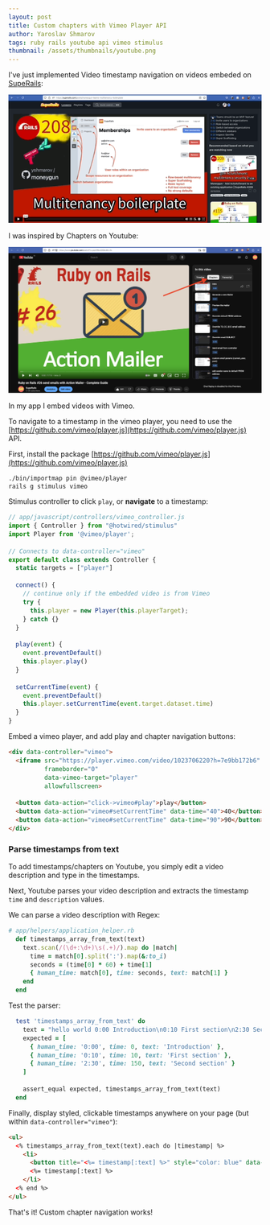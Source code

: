 ```yaml
---
layout: post
title: Custom chapters with Vimeo Player API
author: Yaroslav Shmarov
tags: ruby rails youtube api vimeo stimulus
thumbnail: /assets/thumbnails/youtube.png
---
```


I've just implemented Video timestamp navigation on videos embeded on [SupeRails](https://superails.com/posts):

![superails chapter navigation inside video](/assets/images/superails-video-chapters.gif)

I was inspired by Chapters on Youtube:

![youtube video chapters](/assets/images/youtube-chapters.png)

In my app I embed videos with Vimeo.

To navigate to a timestamp in the vimeo player, you need to use the [https://github.com/vimeo/player.js](https://github.com/vimeo/player.js) API.

First, install the package [https://github.com/vimeo/player.js](https://github.com/vimeo/player.js)

```shell
./bin/importmap pin @vimeo/player
rails g stimulus vimeo
```

Stimulus controller to click `play`, or **navigate** to a timestamp:

```js
// app/javascript/controllers/vimeo_controller.js
import { Controller } from "@hotwired/stimulus"
import Player from '@vimeo/player';

// Connects to data-controller="vimeo"
export default class extends Controller {
  static targets = ["player"]

  connect() {
    // continue only if the embedded video is from Vimeo
    try {
      this.player = new Player(this.playerTarget);
    } catch {}
  }

  play(event) {
    event.preventDefault()
    this.player.play()
  }

  setCurrentTime(event) {
    event.preventDefault()
    this.player.setCurrentTime(event.target.dataset.time)
  }
}
```

Embed a vimeo player, and add play and chapter navigation buttons:

```html
<div data-controller="vimeo">
  <iframe src="https://player.vimeo.com/video/1023706220?h=7e9bb172b6"
          frameborder="0"
          data-vimeo-target="player"
          allowfullscreen>

  <button data-action="click->vimeo#play">play</button>
  <button data-action="vimeo#setCurrentTime" data-time="40">40</button>
  <button data-action="vimeo#setCurrentTime" data-time="90">90</button>
</div>
```

### Parse timestamps from text

To add timestamps/chapters on Youtube, you simply edit a video description and type in the timestamps.

Next, Youtube parses your video description and extracts the timestamp `time` and `description` values.

We can parse a video description with Regex:

```ruby
# app/helpers/application_helper.rb
  def timestamps_array_from_text(text)
    text.scan(/(\d+:\d+)\s(.+)/).map do |match|
      time = match[0].split(':').map(&:to_i)
      seconds = (time[0] * 60) + time[1]
      { human_time: match[0], time: seconds, text: match[1] }
    end
  end
```

Test the parser:

```ruby
  test 'timestamps_array_from_text' do
    text = "hello world 0:00 Introduction\n0:10 First section\n2:30 Second section"
    expected = [
      { human_time: '0:00', time: 0, text: 'Introduction' },
      { human_time: '0:10', time: 10, text: 'First section' },
      { human_time: '2:30', time: 150, text: 'Second section' }
    ]

    assert_equal expected, timestamps_array_from_text(text)
  end
```

Finally, display styled, clickable timestamps anywhere on your page (but within `data-controller="vimeo"`): 

```html
<ul>
  <% timestamps_array_from_text(text).each do |timestamp| %>
    <li>
      <button title="<%= timestamp[:text] %>" style="color: blue" data-action="vimeo#setCurrentTime" data-time="<%= timestamp[:time] %>"><%= timestamp[:human_time] %></button>
      <%= timestamp[:text] %>
    </li>
  <% end %>
</ul>
```

That's it! Custom chapter navigation works!
